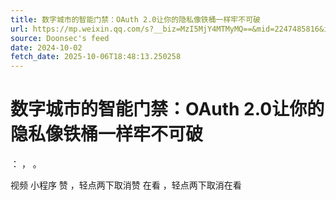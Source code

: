 ```yaml
---
title: 数字城市的智能门禁：OAuth 2.0让你的隐私像铁桶一样牢不可破
url: https://mp.weixin.qq.com/s?__biz=MzI5MjY4MTMyMQ==&mid=2247485816&idx=1&sn=e933b3c31322c736a238168af6b53b23
source: Doonsec's feed
date: 2024-10-02
fetch_date: 2025-10-06T18:48:13.250258
---
```


# 数字城市的智能门禁：OAuth 2.0让你的隐私像铁桶一样牢不可破

：
，
。

视频
小程序
赞
，轻点两下取消赞
在看
，轻点两下取消在看